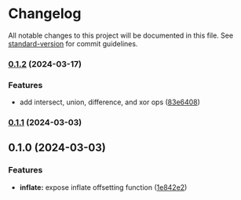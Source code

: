 # Changelog

All notable changes to this project will be documented in this file. See [standard-version](https://github.com/conventional-changelog/standard-version) for commit guidelines.

### [0.1.2](https://github.com/tirithen/clipper2/compare/v0.1.1...v0.1.2) (2024-03-17)


### Features

* add intersect, union, difference, and xor ops ([83e6408](https://github.com/tirithen/clipper2/commit/83e64084b069b452fe753f4262ce48677b121754))

### [0.1.1](https://github.com/tirithen/clipper2/compare/v0.1.0...v0.1.1) (2024-03-03)

## 0.1.0 (2024-03-03)


### Features

* **inflate:** expose inflate offsetting function ([1e842e2](https://github.com/tirithen/clipper2/commit/1e842e2756634752fdfcc38500509a901e01fd99))
